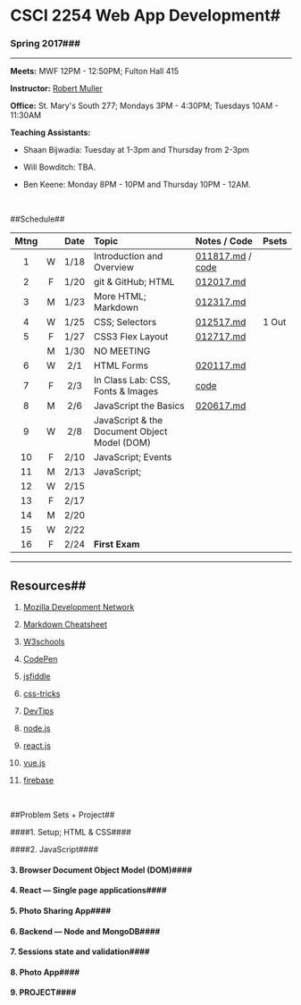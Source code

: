 # CSCI 2254 Web App Development#

### Spring 2017###

---
**Meets:** MWF 12PM - 12:50PM; Fulton Hall 415

**Instructor:** [Robert Muller](http://www.cs.bc.edu/~muller/)

**Office:** St. Mary's South 277; Mondays 3PM - 4:30PM; Tuesdays 10AM - 11:30AM

**Teaching Assistants:**

+ Shaan Bijwadia: Tuesday at 1-3pm and Thursday from 2-3pm

+ Will Bowditch: TBA.

+ Ben Keene: Monday 8PM - 10PM and Thursday 10PM - 12AM.

  ​



##Schedule##

| Mtng |      | Date | Topic                                    | Notes / Code                             | Psets |
| :--: | :--: | :--: | :--------------------------------------- | :--------------------------------------- | :---- |
|  1   |  W   | 1/18 | Introduction and Overview                | [011817.md](notes/011817.md) / [code](code/011817/) |       |
|  2   |  F   | 1/20 | git & GitHub; HTML                       | [012017.md](./notes/012017.md)           |       |
|  3   |  M   | 1/23 | More HTML; Markdown                      | [012317.md](notes/012317.md)             |       |
|  4   |  W   | 1/25 | CSS; Selectors                           | [012517.md](notes/012517.md)             | 1 Out |
|  5   |  F   | 1/27 | CSS3 Flex Layout                         | [012717.md](./notes/012717.md)           |       |
|      |  M   | 1/30 | NO MEETING                               |                                          |       |
|  6   |  W   | 2/1  | HTML Forms                               | [020117.md](./notes/020117.md)           |       |
|  7   |  F   | 2/3  | In Class Lab: CSS, Fonts & Images        | [code](./notes/020317/)               |       |
|  8   |  M   | 2/6  | JavaScript the Basics                    | [020617.md](./notes/020617.md) |       |
|  9   |  W   | 2/8  | JavaScript & the Document Object Model (DOM) |                                          |       |
|  10  |  F   | 2/10 | JavaScript; Events                       |                                          |       |
|  11  |  M   | 2/13 | JavaScript;                              |                                          |       |
|  12  |  W   | 2/15 |                                          |                                          |       |
|  13  |  F   | 2/17 |                                          |                                          |       |
|  14  |  M   | 2/20 |                                          |                                          |       |
|  15  |  W   | 2/22 |                                          |                                          |       |
|  16  |  F   | 2/24 | **First Exam**                           |                                          |       |

---

## Resources##

1. [Mozilla Development Network](https://developer.mozilla.org/en-US/docs/Web)

2. [Markdown Cheatsheet](0)

3. [W3schools](http://www.w3schools.com/)

4. [CodePen](http://codepen.io/)

5. [jsfiddle](https://jsfiddle.net/)

6. [css-tricks](https://css-tricks.com/)

7. [DevTips](https://www.youtube.com/user/DevTipsForDesigners)

8. [node.js](https://nodejs.org/en/)

9. [react.js](https://facebook.github.io/react/)

10. [vue.js](https://vuejs.org/)

11. [firebase](https://firebase.google.com/)

   ​

##Problem Sets + Project##

####1. Setup; HTML & CSS####

####2. JavaScript####

#### 3. Browser Document Object Model (DOM)####

#### 4. React — Single page applications####

#### 5. Photo Sharing App####

#### 6. Backend — Node and MongoDB####

#### 7. Sessions state and validation####

#### 8. Photo App####

#### 9. PROJECT####

